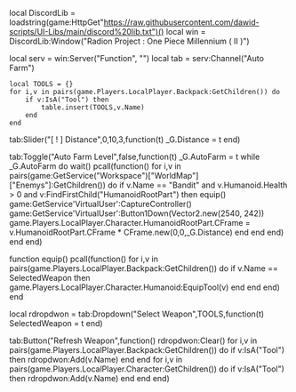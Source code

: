 local DiscordLib = loadstring(game:HttpGet"https://raw.githubusercontent.com/dawid-scripts/UI-Libs/main/discord%20lib.txt")()
local win = DiscordLib:Window("Radion Project : One Piece Millennium ( II )")

local serv = win:Server("Function", "")
local tab = serv:Channel("Auto Farm")

	local TOOLS = {}
	for i,v in pairs(game.Players.LocalPlayer.Backpack:GetChildren()) do
		if v:IsA("Tool") then
			table.insert(TOOLS,v.Name)
		end
	end


tab:Slider("[ ! ] Distance",0,10,3,function(t)
    _G.Distance = t
end)

tab:Toggle("Auto Farm Level",false,function(t)
    _G.AutoFarm = t
while _G.AutoFarm do wait()
pcall(function()
for i,v in pairs(game:GetService("Workspace")["WorldMap"]["Enemys"]:GetChildren()) do
    if v.Name == "Bandit" and v.Humanoid.Health > 0 and v:FindFirstChild("HumanoidRootPart") then
        equip()
        game:GetService'VirtualUser':CaptureController()
		game:GetService'VirtualUser':Button1Down(Vector2.new(2540, 242))
        game.Players.LocalPlayer.Character.HumanoidRootPart.CFrame = v.HumanoidRootPart.CFrame * CFrame.new(0,0,_G.Distance)
    end
end
end)
end
end)



function equip()
	pcall(function()
		for i,v in pairs(game.Players.LocalPlayer.Backpack:GetChildren()) do
			if v.Name == SelectedWeapon then
				game.Players.LocalPlayer.Character.Humanoid:EquipTool(v)
			end
		end
	end)
end

local rdropdwon = tab:Dropdown("Select Weapon",TOOLS,function(t)
	SelectedWeapon = t
end)


tab:Button("Refresh Weapon",function()
	rdropdwon:Clear()
	for i,v in pairs(game.Players.LocalPlayer.Backpack:GetChildren()) do
		if v:IsA("Tool") then
			rdropdwon:Add(v.Name)
		end
	end
	for i,v in pairs(game.Players.LocalPlayer.Character:GetChildren()) do
		if v:IsA("Tool") then
			rdropdwon:Add(v.Name)
		end
	end
end)
 
